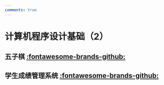```yaml
---
comments: true
---
```


# 计算机程序设计基础（2）

## 五子棋 [:fontawesome-brands-github:]()

## 学生成绩管理系统 [:fontawesome-brands-github:]()
